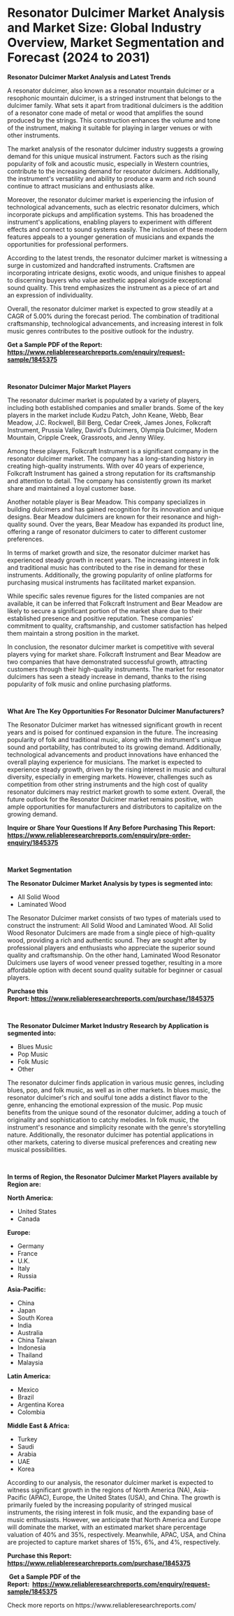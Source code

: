 <p><h1>Resonator Dulcimer Market Analysis and Market Size: Global Industry Overview, Market Segmentation and Forecast (2024 to 2031)</h1></p><p><strong>Resonator Dulcimer Market Analysis and Latest Trends</strong></p>
<p><p>A resonator dulcimer, also known as a resonator mountain dulcimer or a resophonic mountain dulcimer, is a stringed instrument that belongs to the dulcimer family. What sets it apart from traditional dulcimers is the addition of a resonator cone made of metal or wood that amplifies the sound produced by the strings. This construction enhances the volume and tone of the instrument, making it suitable for playing in larger venues or with other instruments.</p><p>The market analysis of the resonator dulcimer industry suggests a growing demand for this unique musical instrument. Factors such as the rising popularity of folk and acoustic music, especially in Western countries, contribute to the increasing demand for resonator dulcimers. Additionally, the instrument's versatility and ability to produce a warm and rich sound continue to attract musicians and enthusiasts alike.</p><p>Moreover, the resonator dulcimer market is experiencing the infusion of technological advancements, such as electric resonator dulcimers, which incorporate pickups and amplification systems. This has broadened the instrument's applications, enabling players to experiment with different effects and connect to sound systems easily. The inclusion of these modern features appeals to a younger generation of musicians and expands the opportunities for professional performers.</p><p>According to the latest trends, the resonator dulcimer market is witnessing a surge in customized and handcrafted instruments. Craftsmen are incorporating intricate designs, exotic woods, and unique finishes to appeal to discerning buyers who value aesthetic appeal alongside exceptional sound quality. This trend emphasizes the instrument as a piece of art and an expression of individuality.</p><p>Overall, the resonator dulcimer market is expected to grow steadily at a CAGR of 5.00% during the forecast period. The combination of traditional craftsmanship, technological advancements, and increasing interest in folk music genres contributes to the positive outlook for the industry.</p></p>
<p><strong>Get a Sample PDF of the Report:&nbsp; <a href="https://www.reliableresearchreports.com/enquiry/request-sample/1845375">https://www.reliableresearchreports.com/enquiry/request-sample/1845375</a></strong></p>
<p>&nbsp;</p>
<p><strong>Resonator Dulcimer Major Market Players</strong></p>
<p><p>The resonator dulcimer market is populated by a variety of players, including both established companies and smaller brands. Some of the key players in the market include Kudzu Patch, John Keane, Webb, Bear Meadow, J.C. Rockwell, Bill Berg, Cedar Creek, James Jones, Folkcraft Instrument, Prussia Valley, David's Dulcimers, Olympia Dulcimer, Modern Mountain, Cripple Creek, Grassroots, and Jenny Wiley.</p><p>Among these players, Folkcraft Instrument is a significant company in the resonator dulcimer market. The company has a long-standing history in creating high-quality instruments. With over 40 years of experience, Folkcraft Instrument has gained a strong reputation for its craftsmanship and attention to detail. The company has consistently grown its market share and maintained a loyal customer base.</p><p>Another notable player is Bear Meadow. This company specializes in building dulcimers and has gained recognition for its innovation and unique designs. Bear Meadow dulcimers are known for their resonance and high-quality sound. Over the years, Bear Meadow has expanded its product line, offering a range of resonator dulcimers to cater to different customer preferences.</p><p>In terms of market growth and size, the resonator dulcimer market has experienced steady growth in recent years. The increasing interest in folk and traditional music has contributed to the rise in demand for these instruments. Additionally, the growing popularity of online platforms for purchasing musical instruments has facilitated market expansion.</p><p>While specific sales revenue figures for the listed companies are not available, it can be inferred that Folkcraft Instrument and Bear Meadow are likely to secure a significant portion of the market share due to their established presence and positive reputation. These companies' commitment to quality, craftsmanship, and customer satisfaction has helped them maintain a strong position in the market.</p><p>In conclusion, the resonator dulcimer market is competitive with several players vying for market share. Folkcraft Instrument and Bear Meadow are two companies that have demonstrated successful growth, attracting customers through their high-quality instruments. The market for resonator dulcimers has seen a steady increase in demand, thanks to the rising popularity of folk music and online purchasing platforms.</p></p>
<p>&nbsp;</p>
<p><strong>What Are The Key Opportunities For Resonator Dulcimer Manufacturers?</strong></p>
<p><p>The Resonator Dulcimer market has witnessed significant growth in recent years and is poised for continued expansion in the future. The increasing popularity of folk and traditional music, along with the instrument's unique sound and portability, has contributed to its growing demand. Additionally, technological advancements and product innovations have enhanced the overall playing experience for musicians. The market is expected to experience steady growth, driven by the rising interest in music and cultural diversity, especially in emerging markets. However, challenges such as competition from other string instruments and the high cost of quality resonator dulcimers may restrict market growth to some extent. Overall, the future outlook for the Resonator Dulcimer market remains positive, with ample opportunities for manufacturers and distributors to capitalize on the growing demand.</p></p>
<p><strong>Inquire or Share Your Questions If Any Before Purchasing This Report: <a href="https://www.reliableresearchreports.com/enquiry/pre-order-enquiry/1845375">https://www.reliableresearchreports.com/enquiry/pre-order-enquiry/1845375</a></strong></p>
<p>&nbsp;</p>
<p><strong>Market Segmentation</strong></p>
<p><strong>The Resonator Dulcimer Market Analysis by types is segmented into:</strong></p>
<p><ul><li>All Solid Wood</li><li>Laminated Wood</li></ul></p>
<p><p>The Resonator Dulcimer market consists of two types of materials used to construct the instrument: All Solid Wood and Laminated Wood. All Solid Wood Resonator Dulcimers are made from a single piece of high-quality wood, providing a rich and authentic sound. They are sought after by professional players and enthusiasts who appreciate the superior sound quality and craftsmanship. On the other hand, Laminated Wood Resonator Dulcimers use layers of wood veneer pressed together, resulting in a more affordable option with decent sound quality suitable for beginner or casual players.</p></p>
<p><strong>Purchase this Report:&nbsp;<a href="https://www.reliableresearchreports.com/purchase/1845375">https://www.reliableresearchreports.com/purchase/1845375</a></strong></p>
<p>&nbsp;</p>
<p><strong>The Resonator Dulcimer Market Industry Research by Application is segmented into:</strong></p>
<p><ul><li>Blues Music</li><li>Pop Music</li><li>Folk Music</li><li>Other</li></ul></p>
<p><p>The resonator dulcimer finds application in various music genres, including blues, pop, and folk music, as well as in other markets. In blues music, the resonator dulcimer's rich and soulful tone adds a distinct flavor to the genre, enhancing the emotional expression of the music. Pop music benefits from the unique sound of the resonator dulcimer, adding a touch of originality and sophistication to catchy melodies. In folk music, the instrument's resonance and simplicity resonate with the genre's storytelling nature. Additionally, the resonator dulcimer has potential applications in other markets, catering to diverse musical preferences and creating new musical possibilities.</p></p>
<p>&nbsp;</p>
<p><strong>In terms of Region, the Resonator Dulcimer Market Players available by Region are:</strong></p>
<p>
    <p> <strong> North America: </strong>
        <ul>
            <li>United States</li>
            <li>Canada</li>
        </ul>
        </p> 
    <p> <strong> Europe: </strong>
        <ul>
            <li>Germany</li>
            <li>France</li>
            <li>U.K.</li>
            <li>Italy</li>
            <li>Russia</li>
        </ul>
        </p> 
    <p> <strong> Asia-Pacific: </strong>
        <ul>
            <li>China</li>
            <li>Japan</li>
            <li>South Korea</li>
            <li>India</li>
            <li>Australia</li>
            <li>China Taiwan</li>
            <li>Indonesia</li>
            <li>Thailand</li>
            <li>Malaysia</li>
        </ul>
        </p> 
    <p> <strong> Latin America: </strong>
        <ul>
            <li>Mexico</li>
            <li>Brazil</li>
            <li>Argentina Korea</li>
            <li>Colombia</li>
        </ul>
        </p> 
    <p> <strong> Middle East & Africa: </strong>
        <ul>
            <li>Turkey</li>
            <li>Saudi</li>
            <li>Arabia</li>
            <li>UAE</li>
            <li>Korea</li>
        </ul>
    </p>
    </p>
<p><p>According to our analysis, the resonator dulcimer market is expected to witness significant growth in the regions of North America (NA), Asia-Pacific (APAC), Europe, the United States (USA), and China. The growth is primarily fueled by the increasing popularity of stringed musical instruments, the rising interest in folk music, and the expanding base of music enthusiasts. However, we anticipate that North America and Europe will dominate the market, with an estimated market share percentage valuation of 40% and 35%, respectively. Meanwhile, APAC, USA, and China are projected to capture market shares of 15%, 6%, and 4%, respectively.</p></p>
<p><strong>Purchase this Report: <a href="https://www.reliableresearchreports.com/purchase/1845375">https://www.reliableresearchreports.com/purchase/1845375</a></strong></p>
<p>&nbsp;<strong>Get a Sample PDF of the Report:&nbsp;&nbsp;<a href="https://www.reliableresearchreports.com/enquiry/request-sample/1845375">https://www.reliableresearchreports.com/enquiry/request-sample/1845375</a></strong></p>
<p><strong></strong></p>
<p>Check more reports on https://www.reliableresearchreports.com/</p>